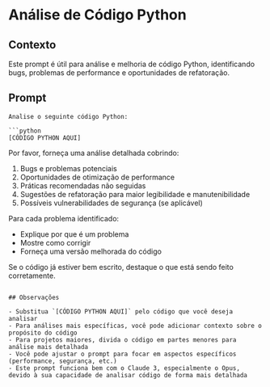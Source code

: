 # Análise de Código Python

## Contexto
Este prompt é útil para análise e melhoria de código Python, identificando bugs, problemas de performance e oportunidades de refatoração.

## Prompt

```
Analise o seguinte código Python:

```python
[CÓDIGO PYTHON AQUI]
```

Por favor, forneça uma análise detalhada cobrindo:

1. Bugs e problemas potenciais
2. Oportunidades de otimização de performance
3. Práticas recomendadas não seguidas
4. Sugestões de refatoração para maior legibilidade e manutenibilidade
5. Possíveis vulnerabilidades de segurança (se aplicável)

Para cada problema identificado:
- Explique por que é um problema
- Mostre como corrigir
- Forneça uma versão melhorada do código

Se o código já estiver bem escrito, destaque o que está sendo feito corretamente.
```

## Observações

- Substitua `[CÓDIGO PYTHON AQUI]` pelo código que você deseja analisar
- Para análises mais específicas, você pode adicionar contexto sobre o propósito do código
- Para projetos maiores, divida o código em partes menores para análise mais detalhada
- Você pode ajustar o prompt para focar em aspectos específicos (performance, segurança, etc.)
- Este prompt funciona bem com o Claude 3, especialmente o Opus, devido à sua capacidade de analisar código de forma mais detalhada
